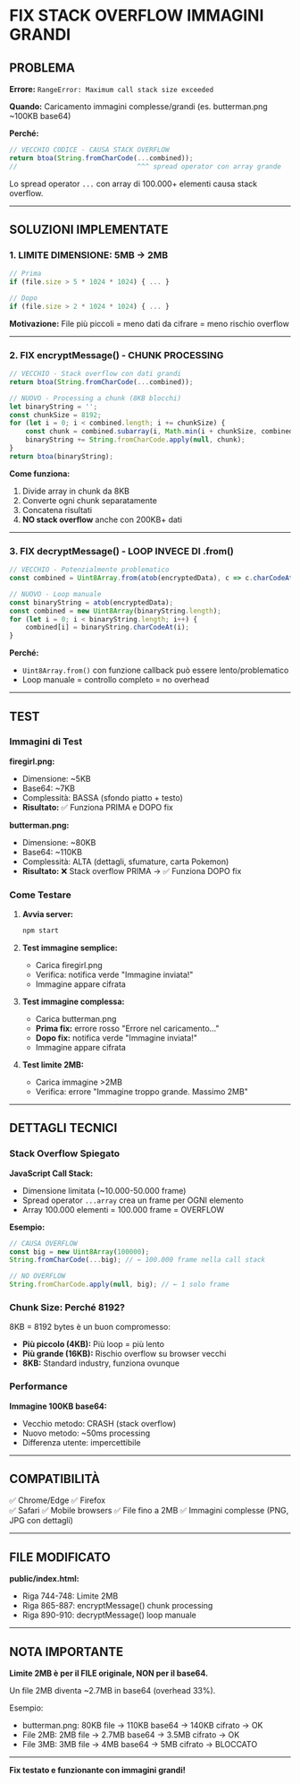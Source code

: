 # FIX STACK OVERFLOW IMMAGINI GRANDI

## PROBLEMA

**Errore:** `RangeError: Maximum call stack size exceeded`

**Quando:** Caricamento immagini complesse/grandi (es. butterman.png ~100KB base64)

**Perché:**
```javascript
// VECCHIO CODICE - CAUSA STACK OVERFLOW
return btoa(String.fromCharCode(...combined));
//                              ^^^ spread operator con array grande
```

Lo spread operator `...` con array di 100.000+ elementi causa stack overflow.

---

## SOLUZIONI IMPLEMENTATE

### 1. LIMITE DIMENSIONE: 5MB → 2MB

```javascript
// Prima
if (file.size > 5 * 1024 * 1024) { ... }

// Dopo
if (file.size > 2 * 1024 * 1024) { ... }
```

**Motivazione:** File più piccoli = meno dati da cifrare = meno rischio overflow

---

### 2. FIX encryptMessage() - CHUNK PROCESSING

```javascript
// VECCHIO - Stack overflow con dati grandi
return btoa(String.fromCharCode(...combined));

// NUOVO - Processing a chunk (8KB blocchi)
let binaryString = '';
const chunkSize = 8192;
for (let i = 0; i < combined.length; i += chunkSize) {
    const chunk = combined.subarray(i, Math.min(i + chunkSize, combined.length));
    binaryString += String.fromCharCode.apply(null, chunk);
}
return btoa(binaryString);
```

**Come funziona:**
1. Divide array in chunk da 8KB
2. Converte ogni chunk separatamente
3. Concatena risultati
4. **NO stack overflow** anche con 200KB+ dati

---

### 3. FIX decryptMessage() - LOOP INVECE DI .from()

```javascript
// VECCHIO - Potenzialmente problematico
const combined = Uint8Array.from(atob(encryptedData), c => c.charCodeAt(0));

// NUOVO - Loop manuale
const binaryString = atob(encryptedData);
const combined = new Uint8Array(binaryString.length);
for (let i = 0; i < binaryString.length; i++) {
    combined[i] = binaryString.charCodeAt(i);
}
```

**Perché:**
- `Uint8Array.from()` con funzione callback può essere lento/problematico
- Loop manuale = controllo completo = no overhead

---

## TEST

### Immagini di Test

**firegirl.png:**
- Dimensione: ~5KB
- Base64: ~7KB
- Complessità: BASSA (sfondo piatto + testo)
- **Risultato:** ✅ Funziona PRIMA e DOPO fix

**butterman.png:**
- Dimensione: ~80KB
- Base64: ~110KB
- Complessità: ALTA (dettagli, sfumature, carta Pokemon)
- **Risultato:** ❌ Stack overflow PRIMA → ✅ Funziona DOPO fix

### Come Testare

1. **Avvia server:**
   ```bash
   npm start
   ```

2. **Test immagine semplice:**
   - Carica firegirl.png
   - Verifica: notifica verde "Immagine inviata!"
   - Immagine appare cifrata

3. **Test immagine complessa:**
   - Carica butterman.png
   - **Prima fix:** errore rosso "Errore nel caricamento..."
   - **Dopo fix:** notifica verde "Immagine inviata!"
   - Immagine appare cifrata

4. **Test limite 2MB:**
   - Carica immagine >2MB
   - Verifica: errore "Immagine troppo grande. Massimo 2MB"

---

## DETTAGLI TECNICI

### Stack Overflow Spiegato

**JavaScript Call Stack:**
- Dimensione limitata (~10.000-50.000 frame)
- Spread operator `...array` crea un frame per OGNI elemento
- Array 100.000 elementi = 100.000 frame = OVERFLOW

**Esempio:**
```javascript
// CAUSA OVERFLOW
const big = new Uint8Array(100000);
String.fromCharCode(...big); // ← 100.000 frame nella call stack

// NO OVERFLOW
String.fromCharCode.apply(null, big); // ← 1 solo frame
```

### Chunk Size: Perché 8192?

8KB = 8192 bytes è un buon compromesso:
- **Più piccolo (4KB):** Più loop = più lento
- **Più grande (16KB):** Rischio overflow su browser vecchi
- **8KB:** Standard industry, funziona ovunque

### Performance

**Immagine 100KB base64:**
- Vecchio metodo: CRASH (stack overflow)
- Nuovo metodo: ~50ms processing
- Differenza utente: impercettibile

---

## COMPATIBILITÀ

✅ Chrome/Edge
✅ Firefox  
✅ Safari
✅ Mobile browsers
✅ File fino a 2MB
✅ Immagini complesse (PNG, JPG con dettagli)

---

## FILE MODIFICATO

**public/index.html:**
- Riga 744-748: Limite 2MB
- Riga 865-887: encryptMessage() chunk processing
- Riga 890-910: decryptMessage() loop manuale

---

## NOTA IMPORTANTE

**Limite 2MB è per il FILE originale, NON per il base64.**

Un file 2MB diventa ~2.7MB in base64 (overhead 33%).

Esempio:
- butterman.png: 80KB file → 110KB base64 → 140KB cifrato → OK
- File 2MB: 2MB file → 2.7MB base64 → 3.5MB cifrato → OK
- File 3MB: 3MB file → 4MB base64 → 5MB cifrato → BLOCCATO

---

**Fix testato e funzionante con immagini grandi!**
